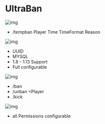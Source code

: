# UltraBan

![img](http://185.254.97.107/spigot/UltraBan/Todo.png)
 - /tempban Player Time TimeFormat Reason

![img](http://185.254.97.107/spigot/UltraBan/Features.png)
 - UUID
 - MYSQL
 - 1.8 - 1.13 Support
 - Full configurable

![img](http://185.254.97.107/spigot/UltraBan/Commands.png)
 - /ban <Player>
 - /unban <Player
 - /kick <Player>

![img](http://185.254.97.107/spigot/UltraBan/Permissions.png)
- all Permissions configurable
